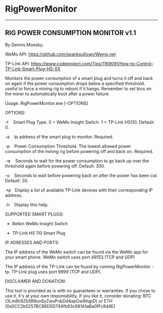 # RigPowerMonitor
----------------------------------
RIG POWER CONSUMPTION MONITOR v1.1
----------------------------------

By Dennis Moesby.

WeMo API: https://github.com/seanksullivan/Wemo.net

TP-Link API: https://www.codeproject.com/Tips/1169091/How-to-Control-TP-Link-Smart-Plug-HS-XX

Monitors the power consumption of a smart plug and turns it off and back on again if the power consumption drops below a specified threshold. useful to force a mining rig to reboot if it hangs. 
Remember to set bios on the miner to automatically boot after a power failure.

Usage: RigPowerMonitor.exe [-OPTIONS]

OPTIONS:

-t&nbsp;&nbsp;&nbsp;&nbsp;Smart Plug Type. 0 = WeMo Insight Switch. 1 = TP-Link HS110. Default: 0.

-a&nbsp;&nbsp;&nbsp;&nbsp;Ip address of the smart plug to monitor. Required.

-p&nbsp;&nbsp;&nbsp;&nbsp;Power Consumption Threshold. The lowest allowed power consumption of the mining rig before powering off and back on. Required.

-w&nbsp;&nbsp;&nbsp;&nbsp;Seconds to wait for the power consumption to go back up over the threshold again before powering off. Default: 300.

-o&nbsp;&nbsp;&nbsp;&nbsp;Seconds to wait before powering back on after the power has been cut. Default: 30.

-tp&nbsp;&nbsp;&nbsp;Display a list of available TP-Link devices with their corresponding IP address.

-h&nbsp;&nbsp;&nbsp;&nbsp;Display this help.

SUPPORTED SMART PLUGS:

- Belkin WeMo Insight Switch

- TP-Link HS 110 Smart Plug

IP ADRESSES AND PORTS:

The IP address of the WeMo switch can be found via the WeMo app for your smart phone. WeMo switch uses port 49153 (TCP and UDP)

The IP address of the TP-Link can be found by running RigPowerMonitor -tp. TP-Link plug uses port 9999 (TCP and UDP).

DISCLAIMER AND DONATION:

This tool is provided as is with no guarantees or warranties. If you chose to use it, it's at your own responsibility. If you like it, consider donating:
BTC (3Lm6h9Zb5R8ov6yZwoPnbDd4apGw9itqpD) or ETH (0x0CC2b5257BC86D5D744fb93c681A1aBa0fFc8d4E)

